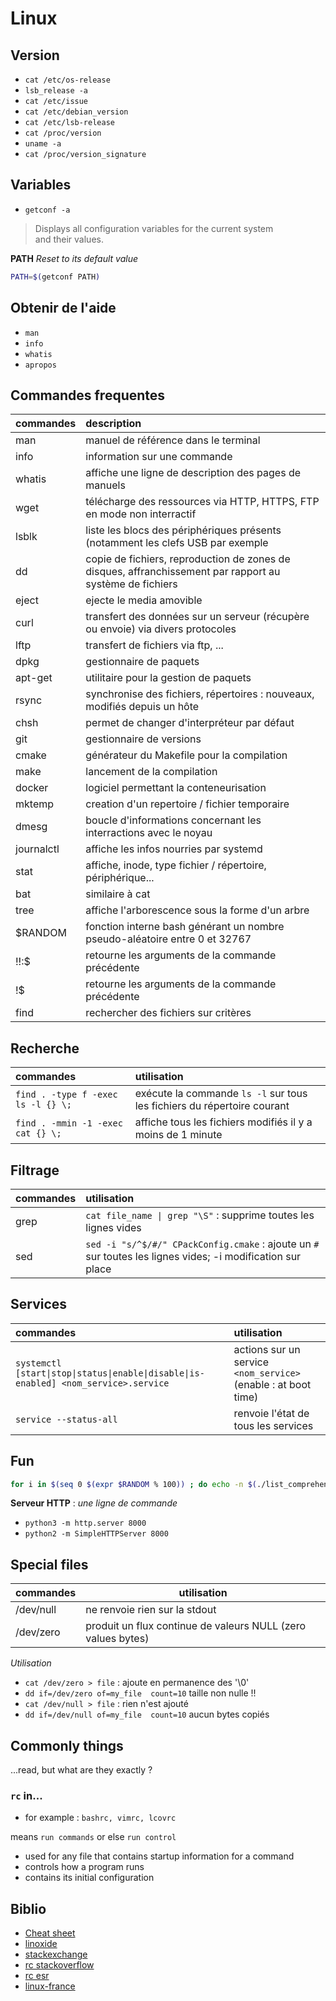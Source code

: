 # Linux

## Version

- ```cat /etc/os-release```
- ```lsb_release -a```
- ```cat /etc/issue```
- ```cat /etc/debian_version```
- ```cat /etc/lsb-release```
- ```cat /proc/version```
- ```uname -a```
- ```cat /proc/version_signature```

## Variables

- `getconf -a`

> Displays all configuration variables for the current system \
> and their values.

**PATH** _Reset to its default value_

```bash
PATH=$(getconf PATH)
```

## Obtenir de l'aide

- `man`
- `info`
- `whatis`
- `apropos`

## Commandes frequentes

|commandes|description|
|:---------|:-----------|
|man|manuel de référence dans le terminal|
|info|information sur une commande|
|whatis|affiche une ligne de description des pages de manuels|
|wget|télécharge des ressources via HTTP, HTTPS, FTP en mode non interractif|
|lsblk|liste les blocs des périphériques présents (notamment les clefs USB par exemple|
|dd|copie de fichiers, reproduction de zones de disques, affranchissement par rapport au système de fichiers|
|eject|ejecte le media amovible|
|curl|transfert des données sur un serveur (récupère ou envoie) via divers protocoles|
|lftp|transfert de fichiers via ftp, ...|
|dpkg|gestionnaire de paquets|
|apt-get|utilitaire pour la gestion de paquets|
|rsync|synchronise des fichiers, répertoires : nouveaux, modifiés depuis un hôte|
|chsh|permet de changer d'interpréteur par défaut|
|git|gestionnaire de versions|
|cmake|générateur du Makefile pour la compilation|
|make|lancement de la compilation|
|docker|logiciel permettant la conteneurisation|
|mktemp|creation d'un repertoire / fichier temporaire|
|dmesg|boucle d'informations concernant les interractions avec le noyau|
|journalctl|affiche les infos nourries par systemd|
|stat|affiche, inode, type fichier / répertoire, périphérique...|
|bat|similaire à cat|
|tree|affiche l'arborescence sous la forme d'un arbre|
|$RANDOM|fonction interne bash générant un nombre pseudo-aléatoire entre 0 et 32767|
|!!:$|retourne les arguments de la commande précédente|
|!$|retourne les arguments de la commande précédente|
|find|rechercher des fichiers sur critères|

## Recherche

|commandes|utilisation|
|:---------|:-----------|
|`find . -type f -exec ls -l {} \;`|exécute la commande `ls -l` sur tous les fichiers du répertoire courant|
|`find . -mmin -1 -exec cat {} \;`|affiche tous les fichiers modifiés il y a moins de 1 minute|

## Filtrage

|commandes|utilisation|
|:---------|:-----------|
|grep|`cat file_name \| grep "\S"` : supprime toutes les lignes vides|
|sed|`sed -i "s/^$/#/" CPackConfig.cmake` : ajoute un `#` sur toutes les lignes vides; -i modification sur place|

## Services

|commandes|utilisation|
|:---------|:-----------|
|`systemctl [start\|stop\|status\|enable\|disable\|is-enabled] <nom_service>.service` | actions sur un service `<nom_service>` (enable : at boot time)|
|`service --status-all`|renvoie l'état de tous les services|

## Fun

```bash
for i in $(seq 0 $(expr $RANDOM % 100)) ; do echo -n $(./list_comprehension_2.py) ; done ; echo
```

**Serveur HTTP** : _une ligne de commande_

- `python3 -m http.server 8000`
- `python2 -m SimpleHTTPServer 8000`

## Special files

|commandes|utilisation|
|---------|-----------|
|/dev/null|ne renvoie rien sur la stdout|
|/dev/zero|produit un flux continue de valeurs NULL (zero values bytes)

_Utilisation_

- `cat /dev/zero > file` : ajoute en permanence des '\0'
- `dd if=/dev/zero of=my_file  count=10` taille non nulle !!
- `cat /dev/null > file` : rien n'est ajouté
- `dd if=/dev/null of=my_file  count=10` aucun bytes copiés

## Commonly things

...read, but what are they exactly ?

### `rc` in...

- for example : `bashrc, vimrc, lcovrc`

means `run commands` or else `run control`

- used for any file that contains startup information for a command
- controls how a program runs 
- contains its initial configuration

## Biblio

- [Cheat sheet](http://cb.vu/unixtoolbox.xhtml)
- [linoxide](https://linoxide.com/linux-how-to/enable-disable-services-ubuntu-systemd-upstart/)
- [stackexchange](https://unix.stackexchange.com/questions/254384/difference-between-dev-null-and-dev-zero)
- [rc stackoverflow](https://superuser.com/questions/173165/what-does-the-rc-in-bashrc-etc-mean)
- [rc esr](http://www.catb.org/~esr/writings/taoup/html/ch10s03.html)
- [linux-france](http://www.linux-france.org/article/memo/node126.html)
